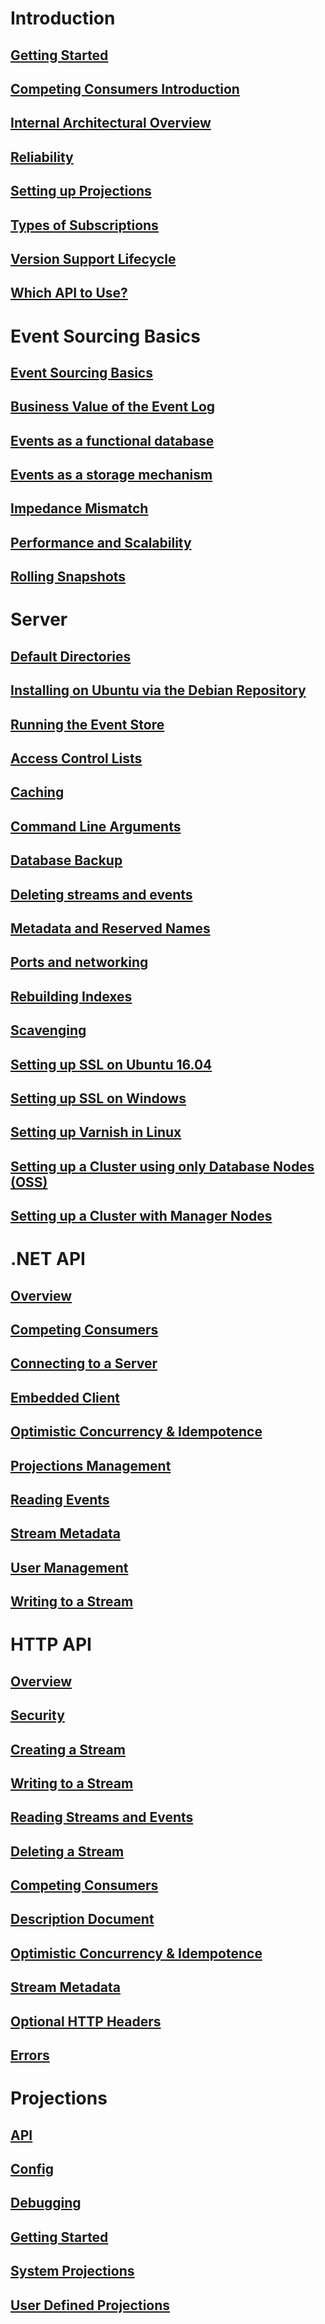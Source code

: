# Introduction

## [Getting Started](/docs/introduction)

## [Competing Consumers Introduction](/docs/introduction/competing-consumers.html)

## [Internal Architectural Overview](/docs/introduction/internal-architectural-overview.html)

## [Reliability](/docs/introduction/reliability.html)

## [Setting up Projections](/docs/introduction/setup_projections.html)

## [Types of Subscriptions](/docs/introduction/subscriptions.html)

## [Version Support Lifecycle](/docs/introduction/version_support_lifecycle.html)

## [Which API to Use?](/docs/introduction/which-api.html)

# Event Sourcing Basics

## [Event Sourcing Basics](/docs/event-sourcing-basics/index.html)

## [Business Value of the Event Log](/docs/event-sourcing-basics/business-value-of-the-event-log.html)

## [Events as a functional database](/docs/event-sourcing-basics/event-store-as-a-functional-database.html)

## [Events as a storage mechanism](/docs/event-sourcing-basics/events-as-a-storage-mechanism.html)

## [Impedance Mismatch](/docs/event-sourcing-basics/impendence-missmatch.html)

## [Performance and Scalability](/docs/event-sourcing-basics/performance-and-scaling.html)

## [Rolling Snapshots](/docs/event-sourcing-basics/rolling-snapshots.html)

# Server

## [Default Directories](/docs/server/default-directories.html)

## [Installing on Ubuntu via the Debian Repository](/docs/server/installing-from-debian-repositories.html)

## [Running the Event Store](/docs/server)

## [Access Control Lists](/docs/server/access-control-lists.html)

## [Caching](/docs/server/caching.html)

## [Command Line Arguments](/docs/server/command-line-arguments.html)

## [Database Backup](/docs/server/database-backup.html)

## [Deleting streams and events](/docs/server/deleting-streams-and-events.html)

## [Metadata and Reserved Names](/docs/server/metadata-and-reserved-names.html)

## [Ports and networking](/docs/server/ports-and-networking.html)

## [Rebuilding Indexes](/docs/server/64-bit-index.html)

## [Scavenging](/docs/server/scavenging.html)

## [Setting up SSL on Ubuntu 16.04](/docs/server/setting_up_ssl_linux.html)

## [Setting up SSL on Windows](/docs/server/setting_up_ssl.html)

## [Setting up Varnish in Linux](/docs/server/setting-up-varnish-in-linux.html)

## [Setting up a Cluster using only Database Nodes (OSS)](/docs/server/cluster-without-manager-nodes.html)

## [Setting up a Cluster with Manager Nodes](/docs/server/cluster-with-manager-nodes.html)

# .NET API

## [Overview](/docs/dotnet-api)

## [Competing Consumers](/docs/dotnet-api/competing-consumers.html)

## [Connecting to a Server](/docs/dotnet-api/connecting-to-a-server.html)

## [Embedded Client](/docs/dotnet-api/embedded-client.html)

## [Optimistic Concurrency & Idempotence](/docs/dotnet-api/optimistic-concurrency-and-idempotence.html)

## [Projections Management](/docs/dotnet-api/projections.html)

## [Reading Events](/docs/dotnet-api/reading-events.html)

## [Stream Metadata](/docs/dotnet-api/stream-metadata.html)

## [User Management](/docs/dotnet-api/users.html)

## [Writing to a Stream](/docs/dotnet-api/writing-to-a-stream.html)

# HTTP API

## [Overview](/docs/http-api)

## [Security](http-api/security.md)

## [Creating a Stream](http-api/creating-a-stream.md)

## [Writing to a Stream](http-api/writing-to-a-stream.md)

## [Reading Streams and Events](http-api/reading-streams.md)

## [Deleting a Stream](http-api/deleting-a-stream.md)

## [Competing Consumers](http-api/competing-consumers.md)

## [Description Document](http-api/description-document.md)

## [Optimistic Concurrency & Idempotence](http-api/optimistic-concurrency-and-idempotence.md)

## [Stream Metadata](http-api/stream-metadata.md)

## [Optional HTTP Headers](http-api/optional-http-headers.md)

## [Errors](http-api/errors.md)

# Projections

## [API](/docs/projections/api.html)

## [Config](/docs/projections/projections-config.html)

## [Debugging](/docs/projections/debugging.html)

## [Getting Started](/docs/projections/getting-started.html)

## [System Projections](/docs/projections/system-projections.html)

## [User Defined Projections](/docs/projections/user-defined-projections.html)
